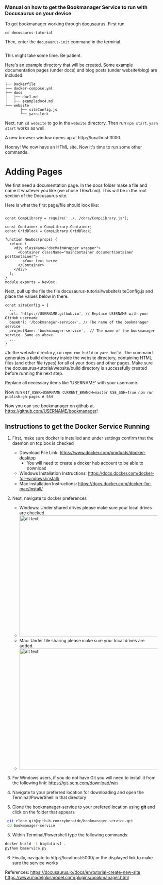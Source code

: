 ### Manual on how to get the Bookmanager Service to run with Docusaurus on your device
To get bookmanager working through docusaurus. First run

```cd to the directory of your local repository.
cd docusaurus-tutorial
```

Then, enter the ```docusaurus-init``` command in the terminal.

```docusaurus-init
```

This might take some time. Be patient.

Here's an example directory that will be created. Some example documentation pages (under docs) and blog posts (under website/blog) are included.
```
├── Dockerfile
├── docker-compose.yml
├── docs
│   ├── doc1.md
│   ├── exampledoc4.md
└── website
       ├── siteConfig.js
       └── yarn.lock
```

Next, run ```cd website``` to go in the ```website``` directory.
Then run ```npm start```. ```yarn start``` works as well.

A new browser window opens up at http://localhost:3000.

Hooray! We now have an HTML site. Now it's time to run some other commands.

# Adding Pages
We first need a documentation page. In the docs folder make a file and name it whatever you like (we chose TRex1.md). This will be in the root section of the Docusaurus site.

Here is what the first page/file should look like:
```const React = require('react');

const CompLibrary = require('../../core/CompLibrary.js');

const Container = CompLibrary.Container;
const GridBlock = CompLibrary.GridBlock;

function NewDoc(props) {
  return (
    <div className="docMainWrapper wrapper">
      <Container className="mainContainer documentContainer postContainer">
        <Your text here>
      </Container>
    </div>
  );
}
module.exports = NewDoc;
```
Next, pull up the file the file docusaurus-tutorial/website/siteConfig.js and place the values below in there. 
```
const siteConfig = {
  ...
  url: 'https://USERNAME.github.io', // Replace USERNAME with your GitHub username.
  baseUrl: '/bookmanager-service/', // The name of the bookmanager service
  projectName: 'bookmanager-service',  // The name of the bookmanager service. Same as above.
  ...
}
```
#In the website directory, run ```npm run build``` or ```yarn build```. The command generates a build directory inside the website directory, containing HTML files (and other file types) for all of your docs and other pages. Make sure the docusaurus-tutorial/website/build directory is successfully created before running the next step.

Replace all necessary items like 'USERNAME' with your username.

Now run 
```GIT_USER=USERNAME CURRENT_BRANCH=master USE_SSH=true npm run publish-gh-pages # SSH```

Now you can see bookmanager on github at https://github.com/USERNAME/bookmanager!

## Instructions to get the Docker Service Running


1. First, make sure docker is installed and under settings confirm that the daemon on tcp box is checked
   * Download File Link: https://www.docker.com/products/docker-desktop
       * You will need to create a docker hub account to be able to download
   * Windows Installation Instructions: https://docs.docker.com/docker-for-windows/install/
   * Mac Installation Instructions: https://docs.docker.com/docker-for-mac/install/

2. Next, navigate to docker preferences
   * Windows: Under shared drives please make sure your local drives are checked
   * <img src="https://docs.docker.com/docker-for-windows/images/settings-shared-drives.png" alt="alt text" width="500" height="400">
   * Mac: Under file sharing please make sure your local drives are added. 
   * <img src="https://docs.docker.com/v17.12/docker-for-mac/images/menu/d4m-menu-prefs-fileshare.png" alt="alt text" width="500" height="400">

3. For Windows users, if you do not have Git you will need to install it from the following link: https://git-scm.com/download/win
4. Navigate to your preferred location for downloading and open the Terminal/PowerShell in that directory
5. Clone the bookmanager-service to your prefered location using **git** and click on the folder that appears
  ```bash
   git clone git@github.com:cyberaide/bookmanager-service.git 
   cd bookmanager-service
  ```
5. Within Terminal/Powershell type the following commands: 
```bash 
docker build -t bigdata:v1 .
python bmservice.py
```

6. Finally, navigate to http://localhost:5000/ or the displayed link to make sure the service works

References: https://docusaurus.io/docs/en/tutorial-create-new-site 
            https://www.modelplusmodel.com/plugins/bookmanager.html
